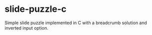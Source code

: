 # slide-puzzle-c
Simple slide puzzle implemented in C with a breadcrumb solution and inverted input option.
